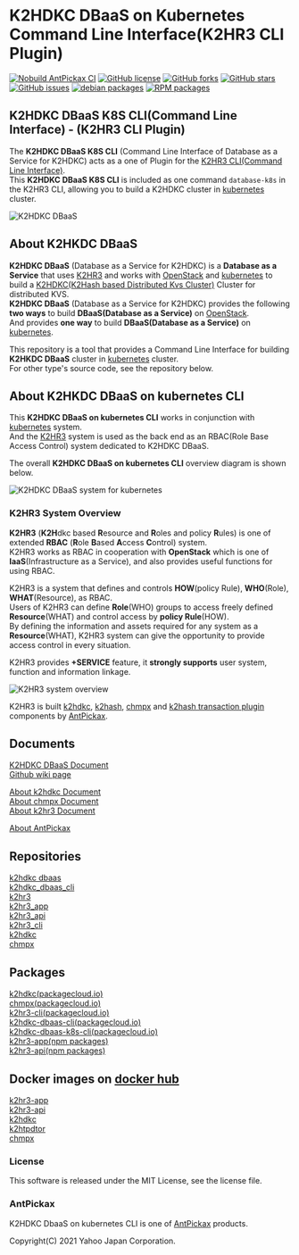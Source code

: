 K2HDKC DBaaS on Kubernetes Command Line Interface(K2HR3 CLI Plugin)
===================================================================
[![Nobuild AntPickax CI](https://github.com/yahoojapan/k2hdkc_dbaas_k8s_cli/workflows/Nobuild%20AntPickax%20CI/badge.svg)](https://github.com/yahoojapan/k2hdkc_dbaas_k8s_cli/actions)
[![GitHub license](https://img.shields.io/badge/license-MIT-blue.svg)](https://github.com/yahoojapan/k2hdkc_dbaas_k8s_cli/blob/master/COPYING)
[![GitHub forks](https://img.shields.io/github/forks/yahoojapan/k2hdkc_dbaas_k8s_cli.svg)](https://github.com/yahoojapan/k2hdkc_dbaas_k8s_cli/network)
[![GitHub stars](https://img.shields.io/github/stars/yahoojapan/k2hdkc_dbaas_k8s_cli.svg)](https://github.com/yahoojapan/k2hdkc_dbaas_k8s_cli/stargazers)
[![GitHub issues](https://img.shields.io/github/issues/yahoojapan/k2hdkc_dbaas_k8s_cli.svg)](https://github.com/yahoojapan/k2hdkc_dbaas_k8s_cli/issues)
[![debian packages](https://img.shields.io/badge/deb-packagecloud.io-844fec.svg)](https://packagecloud.io/antpickax/stable)
[![RPM packages](https://img.shields.io/badge/rpm-packagecloud.io-844fec.svg)](https://packagecloud.io/antpickax/stable)

## **K2HDKC DBaaS K8S CLI(Command Line Interface)** - (K2HR3 CLI Plugin)
The **K2HDKC DBaaS K8S CLI** (Command Line Interface of Database as a Service for K2HDKC) acts as a one of Plugin for the [K2HR3 CLI(Command Line Interface)](https://k2hr3.antpick.ax/).  
This **K2HDKC DBaaS K8S CLI** is included as one command `database-k8s` in the K2HR3 CLI, allowing you to build a K2HDKC cluster in [kubernetes](https://kubernetes.io/) cluster.  

![K2HDKC DBaaS](https://dbaas.k2hdkc.antpick.ax/images/top_k2hdkc_dbaas.png)

## About K2HKDC DBaaS
**K2HDKC DBaaS** (Database as a Service for K2HDKC) is a **Database as a Service** that uses [K2HR3](https://k2hr3.antpick.ax/) and works with [OpenStack](https://www.openstack.org/) and [kubernetes](https://kubernetes.io/) to build a [K2HDKC(K2Hash based Distributed Kvs Cluster)](https://k2hdkc.antpick.ax/index.html) Cluster for distributed KVS.  
**K2HDKC DBaaS** (Database as a Service for K2HDKC) provides the following **two ways** to build **DBaaS(Database as a Service)** on [OpenStack](https://www.openstack.org/).  
And provides **one way** to build **DBaaS(Database as a Service)** on [kubernetes](https://kubernetes.io/).  

This repository is a tool that provides a Command Line Interface for building **K2HKDC DBaaS** cluster in [kubernetes](https://kubernetes.io/) cluster.  
For other type's source code, see the repository below.  

## About K2HKDC DBaaS on kubernetes CLI
This **K2HDKC DBaaS on kubernetes CLI** works in conjunction with [kubernetes](https://kubernetes.io/) system.  
And the [K2HR3](https://k2hr3.antpick.ax/) system is used as the back end as an RBAC(Role Base Access Control) system dedicated to K2HDKC DBaaS.  

The overall **K2HDKC DBaaS on kubernetes CLI** overview diagram is shown below.  

![K2HDKC DBaaS system for kubernetes](https://dbaas.k2hdkc.antpick.ax/images/overview_k8s_cli.png)  

### K2HR3 System Overview
**K2HR3** (**K2H**dkc based **R**esource and **R**oles and policy **R**ules) is one of extended **RBAC** (**R**ole **B**ased **A**ccess **C**ontrol) system.  
K2HR3 works as RBAC in cooperation with **OpenStack** which is one of **IaaS**(Infrastructure as a Service), and also provides useful functions for using RBAC.  

K2HR3 is a system that defines and controls **HOW**(policy Rule), **WHO**(Role), **WHAT**(Resource), as RBAC.  
Users of K2HR3 can define **Role**(WHO) groups to access freely defined **Resource**(WHAT) and control access by **policy Rule**(HOW).  
By defining the information and assets required for any system as a **Resource**(WHAT), K2HR3 system can give the opportunity to provide access control in every situation.  

K2HR3 provides **+SERVICE** feature, it **strongly supports** user system, function and information linkage.  

![K2HR3 system overview](https://k2hr3.antpick.ax/images/overview_abstract.png)  

K2HR3 is built [k2hdkc](https://github.com/yahoojapan/k2hdkc), [k2hash](https://github.com/yahoojapan/k2hash), [chmpx](https://github.com/yahoojapan/chmpx) and [k2hash transaction plugin](https://github.com/yahoojapan/k2htp_dtor) components by [AntPickax](https://antpick.ax/).  

## Documents
[K2HDKC DBaaS Document](https://dbaas.k2hdkc.antpick.ax/index.html)  
[Github wiki page](https://github.com/yahoojapan/k2hdkc_dbaas_k8s_cli/wiki)

[About k2hdkc Document](https://k2hdkc.antpick.ax/index.html)  
[About chmpx Document](https://chmpx.antpick.ax/index.html)  
[About k2hr3 Document](https://k2hr3.antpick.ax/index.html)  

[About AntPickax](https://antpick.ax/)  

## Repositories
[k2hdkc dbaas](https://github.com/yahoojapan/k2hdkc_dbaas)  
[k2hdkc_dbaas_cli](https://github.com/yahoojapan/k2hdkc_dbaas_cli)  
[k2hr3](https://github.com/yahoojapan/k2hr3)  
[k2hr3_app](https://github.com/yahoojapan/k2hr3_app)  
[k2hr3_api](https://github.com/yahoojapan/k2hr3_api)  
[k2hr3_cli](https://github.com/yahoojapan/k2hr3_cli)  
[k2hdkc](https://github.com/yahoojapan/k2hdkc)  
[chmpx](https://github.com/yahoojapan/chmpx)  

## Packages
[k2hdkc(packagecloud.io)](https://packagecloud.io/app/antpickax/stable/search?q=k2hdkc)  
[chmpx(packagecloud.io)](https://packagecloud.io/app/antpickax/stable/search?q=chmpx)  
[k2hr3-cli(packagecloud.io)](https://packagecloud.io/app/antpickax/stable/search?q=k2hr3-cli)  
[k2hdkc-dbaas-cli(packagecloud.io)](https://packagecloud.io/app/antpickax/stable/search?q=k2hdkc-dbaas-cli)  
[k2hdkc-dbaas-k8s-cli(packagecloud.io)](https://packagecloud.io/app/antpickax/stable/search?q=k2hdkc-dbaas-k8s-cli)  
[k2hr3-app(npm packages)](https://www.npmjs.com/package/k2hr3-app)  
[k2hr3-api(npm packages)](https://www.npmjs.com/package/k2hr3-api)  

## Docker images on [docker hub](https://hub.docker.com/)  
[k2hr3-app](https://hub.docker.com/repository/docker/antpickax/k2hr3-app)  
[k2hr3-api](https://hub.docker.com/repository/docker/antpickax/k2hr3-api)  
[k2hdkc](https://hub.docker.com/repository/docker/antpickax/k2hdkc)  
[k2htpdtor](https://hub.docker.com/repository/docker/antpickax/k2htpdtor)  
[chmpx](https://hub.docker.com/repository/docker/antpickax/chmpx)  

### License
This software is released under the MIT License, see the license file.

### AntPickax
K2HDKC DbaaS on kubernetes CLI is one of [AntPickax](https://antpick.ax/) products.

Copyright(C) 2021 Yahoo Japan Corporation.
